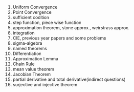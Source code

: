 
1. Uniform Convergence
2. Point Convergence
3. sufficient codition
4. step function, piece wise function
5. approximation theorem, stone approx., weirstrass approx.
6. integration
7. CIE, previous year papers and some problems
8. sigma-algebra
9. named theorems
10. Differentiation
11. Approximation Lemma
12. Chain Rule
13. mean value theorem
14. Jacobian Theorem
15. partial derivative and total derivative(indirect questions)
16. surjective and injective theorem

